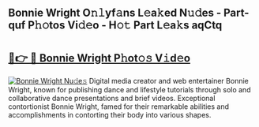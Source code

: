 ## Bonnie Wright O𝚗𝚕yf𝚊ns L𝚎a𝚔ed N𝚞𝚍es - Part-quf P𝚑𝚘tos Vi𝚍𝚎o - H𝚘𝚝 Part L𝚎a𝚔s aqCtq

# <h2><a href="http://kfasyp.oniu.top/?m=Bonnie+Wright">🔗👉 🔴 Bonnie Wright P𝚑ot𝚘𝚜 V𝚒d𝚎o</a></h2>

[![Bonnie Wright Nu𝚍e𝚜](https://i.imgur.com/0qMVB7G.gif)](http://kfasyp.oniu.top/?m=Bonnie+Wright)
Digital media creator and web entertainer Bonnie Wright, known for publishing dance and lifestyle tutorials through solo and collaborative dance presentations and brief videos. Exceptional contortionist Bonnie Wright, famed for their remarkable abilities and accomplishments in contorting their body into various shapes.  
